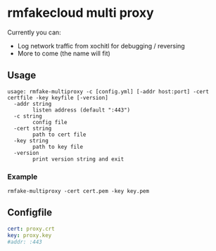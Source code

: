 # rmfakecloud multi proxy

Currently you can:
 - Log network traffic from xochitl for debugging / reversing
 - More to come (the name will fit)

## Usage
```
usage: rmfake-multiproxy -c [config.yml] [-addr host:port] -cert certfile -key keyfile [-version]
  -addr string
        listen address (default ":443")
  -c string
        config file
  -cert string
        path to cert file
  -key string
        path to key file
  -version
        print version string and exit
```

### Example
```
rmfake-multiproxy -cert cert.pem -key key.pem
```

## Configfile
```yaml
cert: proxy.crt
key: proxy.key
#addr: :443
```

